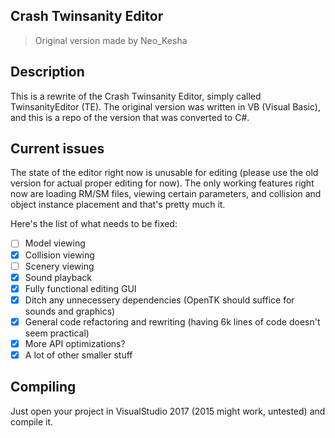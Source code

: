 ## Crash Twinsanity Editor
>Original version made by Neo_Kesha

## Description
This is a rewrite of the Crash Twinsanity Editor, simply called TwinsanityEditor (TE). The original version was written in VB (Visual Basic), and this is a repo of the version that was converted to C#.

## Current issues
The state of the editor right now is unusable for editing (please use the old version for actual proper editing for now). The only working features right now are loading RM/SM files, viewing certain parameters, and collision and object instance placement and that's pretty much it.

Here's the list of what needs to be fixed:
- [ ] Model viewing
- [x] Collision viewing
- [ ] Scenery viewing
- [X] Sound playback
- [X] Fully functional editing GUI
- [X] Ditch any unnecessery dependencies (OpenTK should suffice for sounds and graphics)
- [X] General code refactoring and rewriting (having 6k lines of code doesn't seem practical)
- [X] More API optimizations?
- [X] A lot of other smaller stuff

## Compiling
Just open your project in VisualStudio 2017 (2015 might work, untested) and compile it.
